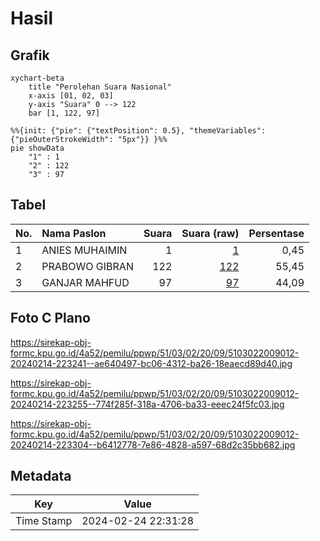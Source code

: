 # Hasil

## Grafik

```mermaid
xychart-beta
    title "Perolehan Suara Nasional"
    x-axis [01, 02, 03]
    y-axis "Suara" 0 --> 122
    bar [1, 122, 97]
```

```mermaid
%%{init: {"pie": {"textPosition": 0.5}, "themeVariables": {"pieOuterStrokeWidth": "5px"}} }%%
pie showData
    "1" : 1
    "2" : 122
    "3" : 97
```

## Tabel

| No. | Nama Paslon    | Suara | Suara (raw) | Persentase |
|:--- |:-------------- | -----:| -----------:| ----------:|
| 1   | ANIES MUHAIMIN | 1     | [1][p-1]    | 0,45       |
| 2   | PRABOWO GIBRAN | 122   | [122][p-2]  | 55,45      |
| 3   | GANJAR MAHFUD  | 97    | [97][p-3]   | 44,09      |


[p-1]: https://github.com/gigit-pemilu/pemilu-2024/blob/main/pilpres/hitung-suara/sub/51-bali/sub/03-badung/sub/02-mengwi/sub/2009-mengwi/sub/012-tps/sub/paslon-1.txt
[p-2]: https://github.com/gigit-pemilu/pemilu-2024/blob/main/pilpres/hitung-suara/sub/51-bali/sub/03-badung/sub/02-mengwi/sub/2009-mengwi/sub/012-tps/sub/paslon-2.txt
[p-3]: https://github.com/gigit-pemilu/pemilu-2024/blob/main/pilpres/hitung-suara/sub/51-bali/sub/03-badung/sub/02-mengwi/sub/2009-mengwi/sub/012-tps/sub/paslon-3.txt

## Foto C Plano

https://sirekap-obj-formc.kpu.go.id/4a52/pemilu/ppwp/51/03/02/20/09/5103022009012-20240214-223241--ae640497-bc06-4312-ba26-18eaecd89d40.jpg

https://sirekap-obj-formc.kpu.go.id/4a52/pemilu/ppwp/51/03/02/20/09/5103022009012-20240214-223255--774f285f-318a-4706-ba33-eeec24f5fc03.jpg

https://sirekap-obj-formc.kpu.go.id/4a52/pemilu/ppwp/51/03/02/20/09/5103022009012-20240214-223304--b6412778-7e86-4828-a597-68d2c35bb682.jpg


## Metadata

| Key        | Value               |
| ---------- | ------------------- |
| Time Stamp | 2024-02-24 22:31:28 |



